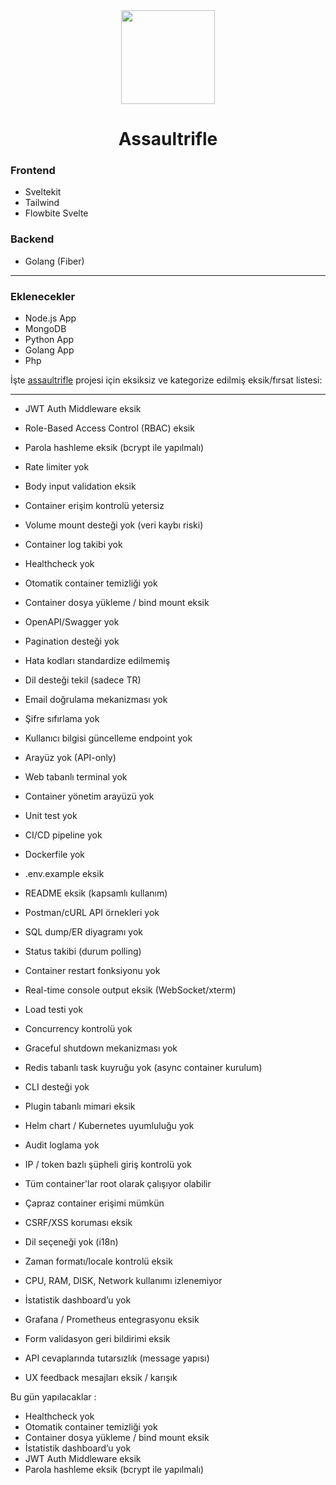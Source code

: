 <div align="center">
  <img src="https://github.com/user-attachments/assets/fc4edece-de30-41fa-8a7c-2cd47b68ea64" width="150" />
</div>

<h1 style="text-align:center;">Assaultrifle</h1>



### Frontend
- Sveltekit
- Tailwind
- Flowbite Svelte

### Backend
- Golang (Fiber)

---

### Eklenecekler
- Node.js App  
- MongoDB  
- Python App  
- Golang App
- Php


İşte [assaultrifle](https://github.com/ewriq/assaultrifle) projesi için eksiksiz ve kategorize edilmiş eksik/fırsat listesi:

---


* JWT Auth Middleware eksik
* Role-Based Access Control (RBAC) eksik
* Parola hashleme eksik (bcrypt ile yapılmalı)
* Rate limiter yok
* Body input validation eksik
* Container erişim kontrolü yetersiz


* Volume mount desteği yok (veri kaybı riski)
* Container log takibi yok
* Healthcheck yok
* Otomatik container temizliği yok
* Container dosya yükleme / bind mount eksik

* OpenAPI/Swagger yok
* Pagination desteği yok
* Hata kodları standardize edilmemiş
* Dil desteği tekil (sadece TR)

* Email doğrulama mekanizması yok
* Şifre sıfırlama yok
* Kullanıcı bilgisi güncelleme endpoint yok

* Arayüz yok (API-only)
* Web tabanlı terminal yok
* Container yönetim arayüzü yok

* Unit test yok
* CI/CD pipeline yok
* Dockerfile yok
* .env.example eksik

* README eksik (kapsamlı kullanım)
* Postman/cURL API örnekleri yok
* SQL dump/ER diyagramı yok

* Status takibi (durum polling)
* Container restart fonksiyonu yok
* Real-time console output eksik (WebSocket/xterm)

* Load testi yok
* Concurrency kontrolü yok
* Graceful shutdown mekanizması yok

* Redis tabanlı task kuyruğu yok (async container kurulum)
* CLI desteği yok
* Plugin tabanlı mimari eksik
* Helm chart / Kubernetes uyumluluğu yok

* Audit loglama yok
* IP / token bazlı şüpheli giriş kontrolü yok

* Tüm container'lar root olarak çalışıyor olabilir
* Çapraz container erişimi mümkün
* CSRF/XSS koruması eksik

* Dil seçeneği yok (i18n)
* Zaman formatı/locale kontrolü eksik

* CPU, RAM, DISK, Network kullanımı izlenemiyor
* İstatistik dashboard’u yok
* Grafana / Prometheus entegrasyonu eksik

* Form validasyon geri bildirimi eksik
* API cevaplarında tutarsızlık (message yapısı)
* UX feedback mesajları eksik / karışık

Bu gün yapılacaklar :
* Healthcheck yok
* Otomatik container temizliği yok
* Container dosya yükleme / bind mount eksik
* İstatistik dashboard’u yok
* JWT Auth Middleware eksik
* Parola hashleme eksik (bcrypt ile yapılmalı)